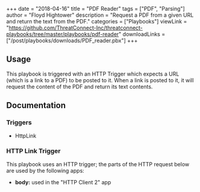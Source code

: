 +++
date = "2018-04-16"
title = "PDF Reader"
tags = ["PDF", "Parsing"]
author = "Floyd Hightower"
description = "Request a PDF from a given URL and return the text from the PDF."
categories = ["Playbooks"]
viewLink = "https://github.com/ThreatConnect-Inc/threatconnect-playbooks/tree/master/playbooks/pdf-reader"
downloadLinks = ["/post/playbooks/downloads/PDF_reader.pbx"]
+++

## Usage

This playbook is triggered with an HTTP Trigger which expects a URL (which is a link to a PDF) to be posted to it. When a link is posted to it, it will request the content of the PDF and return its text contents.

## Documentation

### Triggers

- HttpLink

### HTTP Link Trigger

This playbook uses an HTTP trigger; the parts of the HTTP request below are used by the following apps:

- **body:** used in the "HTTP Client 2" app

